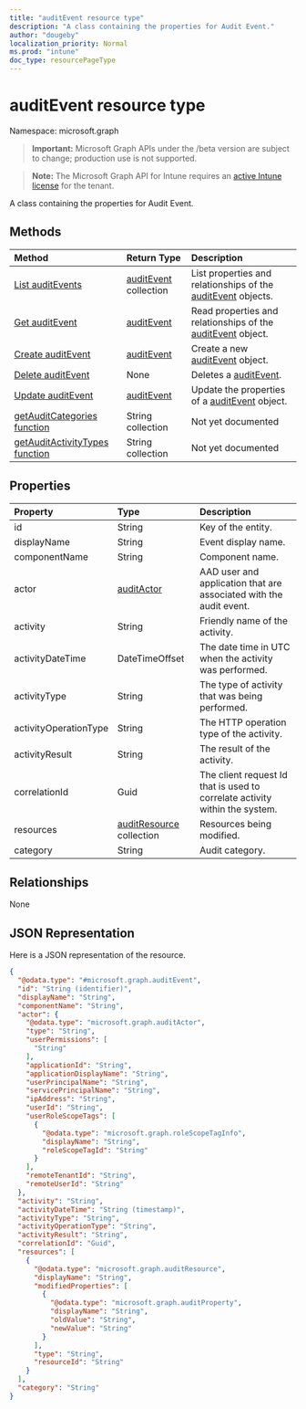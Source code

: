 ```yaml
---
title: "auditEvent resource type"
description: "A class containing the properties for Audit Event."
author: "dougeby"
localization_priority: Normal
ms.prod: "intune"
doc_type: resourcePageType
---
```


# auditEvent resource type

Namespace: microsoft.graph

> **Important:** Microsoft Graph APIs under the /beta version are subject to change; production use is not supported.

> **Note:** The Microsoft Graph API for Intune requires an [active Intune license](https://go.microsoft.com/fwlink/?linkid=839381) for the tenant.

A class containing the properties for Audit Event.

## Methods
|Method|Return Type|Description|
|:---|:---|:---|
|[List auditEvents](../api/intune-auditing-auditevent-list.md)|[auditEvent](../resources/intune-auditing-auditevent.md) collection|List properties and relationships of the [auditEvent](../resources/intune-auditing-auditevent.md) objects.|
|[Get auditEvent](../api/intune-auditing-auditevent-get.md)|[auditEvent](../resources/intune-auditing-auditevent.md)|Read properties and relationships of the [auditEvent](../resources/intune-auditing-auditevent.md) object.|
|[Create auditEvent](../api/intune-auditing-auditevent-create.md)|[auditEvent](../resources/intune-auditing-auditevent.md)|Create a new [auditEvent](../resources/intune-auditing-auditevent.md) object.|
|[Delete auditEvent](../api/intune-auditing-auditevent-delete.md)|None|Deletes a [auditEvent](../resources/intune-auditing-auditevent.md).|
|[Update auditEvent](../api/intune-auditing-auditevent-update.md)|[auditEvent](../resources/intune-auditing-auditevent.md)|Update the properties of a [auditEvent](../resources/intune-auditing-auditevent.md) object.|
|[getAuditCategories function](../api/intune-auditing-auditevent-getauditcategories.md)|String collection|Not yet documented|
|[getAuditActivityTypes function](../api/intune-auditing-auditevent-getauditactivitytypes.md)|String collection|Not yet documented|

## Properties
|Property|Type|Description|
|:---|:---|:---|
|id|String|Key of the entity.|
|displayName|String|Event display name.|
|componentName|String|Component name.|
|actor|[auditActor](../resources/intune-auditing-auditactor.md)|AAD user and application that are associated with the audit event.|
|activity|String|Friendly name of the activity.|
|activityDateTime|DateTimeOffset|The date time in UTC when the activity was performed.|
|activityType|String|The type of activity that was being performed.|
|activityOperationType|String|The HTTP operation type of the activity.|
|activityResult|String|The result of the activity.|
|correlationId|Guid|The client request Id that is used to correlate activity within the system.|
|resources|[auditResource](../resources/intune-auditing-auditresource.md) collection|Resources being modified.|
|category|String|Audit category.|

## Relationships
None

## JSON Representation
Here is a JSON representation of the resource.
<!-- {
  "blockType": "resource",
  "keyProperty": "id",
  "@odata.type": "microsoft.graph.auditEvent"
}
-->
``` json
{
  "@odata.type": "#microsoft.graph.auditEvent",
  "id": "String (identifier)",
  "displayName": "String",
  "componentName": "String",
  "actor": {
    "@odata.type": "microsoft.graph.auditActor",
    "type": "String",
    "userPermissions": [
      "String"
    ],
    "applicationId": "String",
    "applicationDisplayName": "String",
    "userPrincipalName": "String",
    "servicePrincipalName": "String",
    "ipAddress": "String",
    "userId": "String",
    "userRoleScopeTags": [
      {
        "@odata.type": "microsoft.graph.roleScopeTagInfo",
        "displayName": "String",
        "roleScopeTagId": "String"
      }
    ],
    "remoteTenantId": "String",
    "remoteUserId": "String"
  },
  "activity": "String",
  "activityDateTime": "String (timestamp)",
  "activityType": "String",
  "activityOperationType": "String",
  "activityResult": "String",
  "correlationId": "Guid",
  "resources": [
    {
      "@odata.type": "microsoft.graph.auditResource",
      "displayName": "String",
      "modifiedProperties": [
        {
          "@odata.type": "microsoft.graph.auditProperty",
          "displayName": "String",
          "oldValue": "String",
          "newValue": "String"
        }
      ],
      "type": "String",
      "resourceId": "String"
    }
  ],
  "category": "String"
}
```



